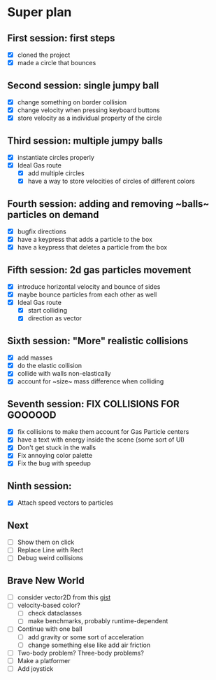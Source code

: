 # Super plan

## First session: first steps

- [x] cloned the project
- [x] made a circle that bounces

## Second session: single jumpy ball

- [x] change something on border collision
- [x] change velocity when pressing keyboard buttons
- [x] store velocity as a individual property of the circle

## Third session: multiple jumpy balls

- [x] instantiate circles properly
- [x] Ideal Gas route
    - [x] add multiple circles
    - [x] have a way to store velocities of circles of different colors

## Fourth session: adding and removing ~balls~ particles on demand

- [x] bugfix directions
- [x] have a keypress that adds a particle to the box
- [x] have a keypress that deletes a particle from the box

## Fifth session: 2d gas particles movement

- [x] introduce horizontal velocity and bounce of sides
- [x] maybe bounce particles from each other as well
- [x] Ideal Gas route
  - [x] start colliding
  - [x] direction as vector

## Sixth session: "More" realistic collisions

- [x] add masses
- [x] do the elastic collision
- [x] collide with walls non-elastically
- [x] account for ~size~ mass difference when colliding

## Seventh session: FIX COLLISIONS FOR GOOOOOD

- [x] fix collisions to make them account for Gas Particle centers
- [x] have a text with energy inside the scene (some sort of UI)
- [x] Don't get stuck in the walls
- [x] Fix annoying color palette
- [x] Fix the bug with speedup

## Ninth session:

- [x] Attach speed vectors to particles

## Next
- [ ] Show them on click
- [ ] Replace Line with Rect
- [ ] Debug weird collisions

## Brave New World

- [ ] consider vector2D from this [gist](https://gist.github.com/RazorNd/3b8d3b906514bcd60055020efb8e8eb2)
- [ ] velocity-based color?
    - [ ] check dataclasses
    - [ ] make benchmarks, probably runtime-dependent
- [ ] Continue with one ball
    - [ ] add gravity or some sort of acceleration
    - [ ] change something else like add air friction
- [ ] Two-body problem? Three-body problems?
- [ ] Make a platformer
- [ ] Add joystick
